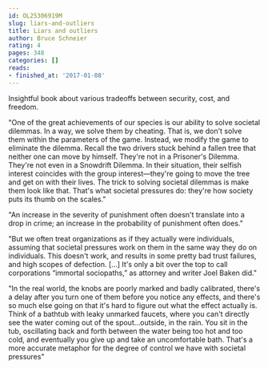```yaml
---
id: OL25306919M
slug: liars-and-outliers
title: Liars and outliers
author: Bruce Schneier
rating: 4
pages: 348
categories: []
reads:
- finished_at: '2017-01-08'
---
```

Insightful book about various tradeoffs between security, cost, and freedom.

"One of the great achievements of our species is our ability to solve societal dilemmas. In a way, we solve them by cheating. That is, we don't solve them within the parameters of the game. Instead, we modify the game to eliminate the dilemma. Recall the two drivers stuck behind a fallen tree that neither one can move by himself. They're not in a Prisoner's Dilemma. They're not even in a Snowdrift Dilemma. In their situation, their selfish interest coincides with the group interest—they're going to move the tree and get on with their lives. The trick to solving societal dilemmas is make them look like that. That's what societal pressures do: they're how society puts its thumb on the scales."

"An increase in the severity of punishment often doesn't translate into a drop in crime; an increase in the probability of punishment often does."

"But we often treat organizations as if they actually were individuals, assuming that societal pressures work on them in the same way they do on individuals. This doesn't work, and results in some pretty bad trust failures, and high scopes of defection. [...] It's only a bit over the top to call corporations “immortal sociopaths,” as attorney and writer Joel Baken did."

"In the real world, the knobs are poorly marked and badly calibrated, there's a delay after you turn one of them before you notice any effects, and there's so much else going on that it's hard to figure out what the effect actually is. Think of a bathtub with leaky unmarked faucets, where you can't directly see the water coming out of the spout…outside, in the rain. You sit in the tub, oscillating back and forth between the water being too hot and too cold, and eventually you give up and take an uncomfortable bath. That's a more accurate metaphor for the degree of control we have with societal pressures"
